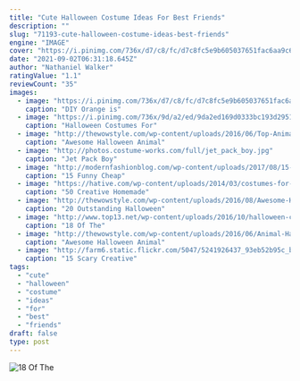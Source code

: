```yaml
---
title: "Cute Halloween Costume Ideas For Best Friends"
description: ""
slug: "71193-cute-halloween-costume-ideas-best-friends"
engine: "IMAGE"
cover: "https://i.pinimg.com/736x/d7/c8/fc/d7c8fc5e9b605037651fac6aa9c60a5c--group-halloween-costumes-group-costumes.jpg"
date: "2021-09-02T06:31:18.645Z"
author: "Nathaniel Walker"
ratingValue: "1.1"
reviewCount: "35"
images:
  - image: "https://i.pinimg.com/736x/d7/c8/fc/d7c8fc5e9b605037651fac6aa9c60a5c--group-halloween-costumes-group-costumes.jpg"
    caption: "DIY Orange is"
  - image: "https://i.pinimg.com/736x/9d/a2/ed/9da2ed169d0333bc193d2951606e3554.jpg"
    caption: "Halloween Costumes For"
  - image: "http://thewowstyle.com/wp-content/uploads/2016/06/Top-Animal-Halloween-Makeup.jpg"
    caption: "Awesome Halloween Animal"
  - image: "http://photos.costume-works.com/full/jet_pack_boy.jpg"
    caption: "Jet Pack Boy"
  - image: "http://modernfashionblog.com/wp-content/uploads/2017/08/15-Funny-Cheap-Easy-Homemade-Halloween-Costume-Ideas-2017-15.jpg"
    caption: "15 Funny Cheap"
  - image: "https://hative.com/wp-content/uploads/2014/03/costumes-for-kids/9-jetpack-for-kid-costume.jpg"
    caption: "50 Creative Homemade"
  - image: "http://thewowstyle.com/wp-content/uploads/2016/08/Awesome-Halloween-Costumes-For-Teens.jpg"
    caption: "20 Outstanding Halloween"
  - image: "http://www.top13.net/wp-content/uploads/2016/10/halloween-costumes-kittens-3.jpg"
    caption: "18 Of The"
  - image: "http://thewowstyle.com/wp-content/uploads/2016/06/Animal-Halloween-Makeup-Idea.jpg"
    caption: "Awesome Halloween Animal"
  - image: "http://farm6.static.flickr.com/5047/5241926437_93eb52b95c_b.jpg"
    caption: "15 Scary Creative"
tags:
  - "cute"
  - "halloween"
  - "costume"
  - "ideas"
  - "for"
  - "best"
  - "friends"
draft: false
type: post
---
```



![18 Of The](http://www.top13.net/wp-content/uploads/2016/10/halloween-costumes-kittens-3.jpg "18 Of The")


<!--inArticleAds-->

<!--galleryOne-->


<!--inArticleAds-->

<!--galleryTwo-->


<!--galleryThree-->

